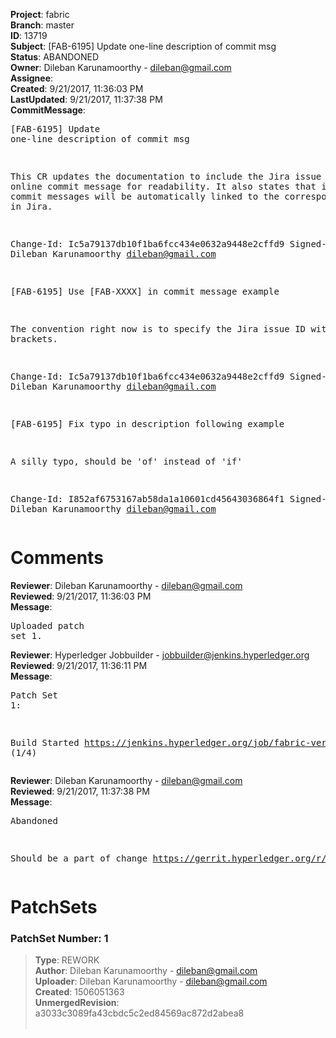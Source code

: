 <strong>Project</strong>: fabric<br><strong>Branch</strong>: master<br><strong>ID</strong>: 13719<br><strong>Subject</strong>: [FAB-6195] Update one-line description of commit msg<br><strong>Status</strong>: ABANDONED<br><strong>Owner</strong>: Dileban Karunamoorthy - dileban@gmail.com<br><strong>Assignee</strong>:<br><strong>Created</strong>: 9/21/2017, 11:36:03 PM<br><strong>LastUpdated</strong>: 9/21/2017, 11:37:38 PM<br><strong>CommitMessage</strong>:<br><pre>[FAB-6195] Update one-line description of commit msg

This CR updates the documentation to include the Jira issue ID in
the online commit message for readability. It also states that issue
IDs in commit messages will be automatically linked to the corresponding
entry in Jira.

Change-Id: Ic5a79137db10f1ba6fcc434e0632a9448e2cffd9
Signed-off-by: Dileban Karunamoorthy <dileban@gmail.com>

[FAB-6195] Use [FAB-XXXX] in commit message example

The convention right now is to specify the Jira issue ID with
square brackets.

Change-Id: Ic5a79137db10f1ba6fcc434e0632a9448e2cffd9
Signed-off-by: Dileban Karunamoorthy <dileban@gmail.com>

[FAB-6195] Fix typo in description following example

A silly typo, should be 'of' instead of 'if'

Change-Id: I852af6753167ab58da1a10601cd45643036864f1
Signed-off-by: Dileban Karunamoorthy <dileban@gmail.com>
</pre><h1>Comments</h1><strong>Reviewer</strong>: Dileban Karunamoorthy - dileban@gmail.com<br><strong>Reviewed</strong>: 9/21/2017, 11:36:03 PM<br><strong>Message</strong>: <pre>Uploaded patch set 1.</pre><strong>Reviewer</strong>: Hyperledger Jobbuilder - jobbuilder@jenkins.hyperledger.org<br><strong>Reviewed</strong>: 9/21/2017, 11:36:11 PM<br><strong>Message</strong>: <pre>Patch Set 1:

Build Started https://jenkins.hyperledger.org/job/fabric-verify-z/12824/ (1/4)</pre><strong>Reviewer</strong>: Dileban Karunamoorthy - dileban@gmail.com<br><strong>Reviewed</strong>: 9/21/2017, 11:37:38 PM<br><strong>Message</strong>: <pre>Abandoned

Should be a part of change 
https://gerrit.hyperledger.org/r/#/c/13573/</pre><h1>PatchSets</h1><h3>PatchSet Number: 1</h3><blockquote><strong>Type</strong>: REWORK<br><strong>Author</strong>: Dileban Karunamoorthy - dileban@gmail.com<br><strong>Uploader</strong>: Dileban Karunamoorthy - dileban@gmail.com<br><strong>Created</strong>: 1506051363<br><strong>UnmergedRevision</strong>: a3033c3089fa43cbdc5c2ed84569ac872d2abea8<br><br></blockquote>